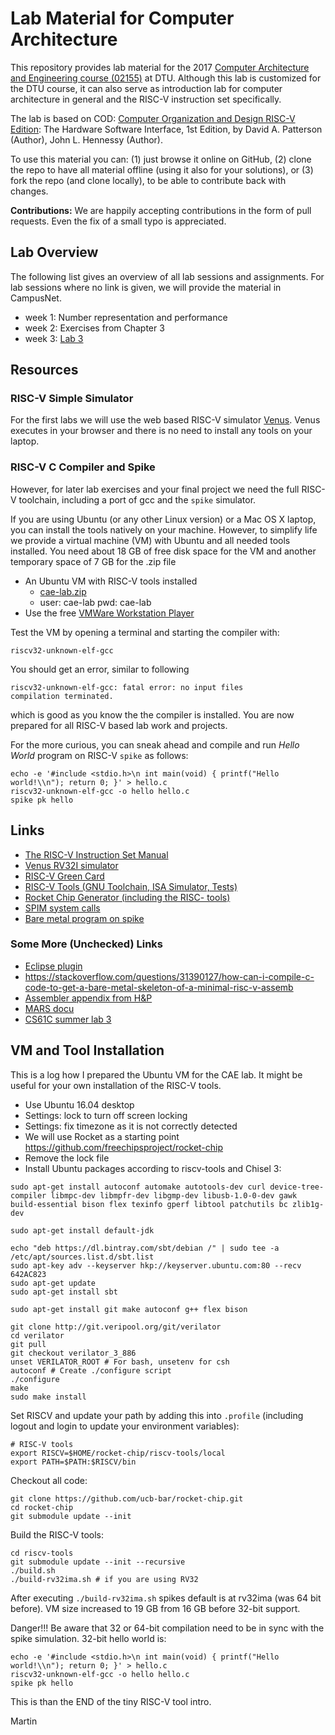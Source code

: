 # Lab Material for Computer Architecture

This repository provides lab material for the 2017
[Computer Architecture and Engineering course (02155)](http://www2.imm.dtu.dk/courses/02155/) at DTU.
Although this lab is customized for the DTU course, it can also serve as
introduction lab for computer architecture in general and the RISC-V
instruction set specifically.

The lab is based on COD: [Computer Organization and Design RISC-V Edition](https://www.amazon.com/Computer-Organization-Design-RISC-V-Architecture/dp/0128122757):
The Hardware Software Interface, 1st Edition,
by David A. Patterson (Author), John L. Hennessy (Author).

To use this material you can: (1) just browse it online on GitHub,
(2) clone the repo to have all material offline (using it also
for your solutions),
or (3) fork the repo (and clone locally), to be able to contribute back with changes.

**Contributions:** We are happily accepting contributions in the form of
pull requests. Even the fix of a small typo is appreciated.

## Lab Overview

The following list gives an overview of all lab sessions and assignments.
For lab sessions where no link is given, we will provide the material in CampusNet.

 * week 1: Number representation and performance
 * week 2: Exercises from Chapter 3
 * week 3: [Lab 3](lab3)

## Resources

### RISC-V Simple Simulator

For the first labs we will use the web based RISC-V simulator [Venus](https://kvakil.github.io/venus/).
Venus executes in your browser and there is no need to install any tools
on your laptop.

### RISC-V C Compiler and Spike

However, for later lab exercises and your final project we need the full RISC-V toolchain, including a port of gcc and the `spike` simulator.

If you are using Ubuntu (or any other Linux version) or a Mac OS X laptop, you can install the tools
natively on your machine. However, to simplify life we provide a virtual machine (VM) with Ubuntu
and all needed tools installed. You need about 18 GB of free disk space for the VM and another
temporary space of 7 GB for the .zip file

 * An Ubuntu VM with RISC-V tools installed
   * [cae-lab.zip](http://patmos.compute.dtu.dk/cae-lab.zip)
   * user: cae-lab pwd: cae-lab
 * Use the free [VMWare Workstation Player](https://my.vmware.com/en/web/vmware/free#desktop_end_user_computing/vmware_workstation_player/12_0)

Test the VM by opening a terminal and starting the compiler with:
```
riscv32-unknown-elf-gcc
```

You should get an error, similar to following
```
riscv32-unknown-elf-gcc: fatal error: no input files
compilation terminated.
```
which is good as you know the the compiler is installed.
You are now prepared for all RISC-V based lab work and projects.


For the more curious, you can sneak ahead and compile and run 
_Hello World_ program on RISC-V `spike` as follows:
```
echo -e '#include <stdio.h>\n int main(void) { printf("Hello world!\\n"); return 0; }' > hello.c
riscv32-unknown-elf-gcc -o hello hello.c
spike pk hello
```

## Links

 * [The RISC-V Instruction Set Manual](https://riscv.org/specifications/)
 * [Venus RV32I simulator](https://kvakil.github.io/venus/)
 * [RISC-V Green Card](https://www.cl.cam.ac.uk/teaching/1617/ECAD+Arch/files/docs/RISCVGreenCardv8-20151013.pdf)
 * [RISC-V Tools (GNU Toolchain, ISA Simulator, Tests)](https://github.com/riscv/riscv-tools)
 * [Rocket Chip Generator (including the RISC- tools)](https://github.com/freechipsproject/rocket-chip)
 * [SPIM system calls](https://www.doc.ic.ac.uk/lab/secondyear/spim/node8.html)
 * [Bare metal program on spike](https://github.com/schoeberl/cae-examples)

### Some More (Unchecked) Links

 * [Eclipse plugin](https://gnu-mcu-eclipse.github.io/plugins/features/)
 * <https://stackoverflow.com/questions/31390127/how-can-i-compile-c-code-to-get-a-bare-metal-skeleton-of-a-minimal-risc-v-assemb>
 * [Assembler appendix from H&P](http://pages.cs.wisc.edu/~larus/HP_AppA.pdf)
 * [MARS docu](http://courses.missouristate.edu/KenVollmar/mars/CCSC-CP%20material/MARS%20Tutorial.doc)
 * [CS61C summer lab 3](http://www-inst.eecs.berkeley.edu/~cs61c/su17/labs/03/)

## VM and Tool Installation

This is a log how I prepared the Ubuntu VM for the CAE lab. It might be useful for your own installation of the RISC-V tools.

 * Use Ubuntu 16.04 desktop
 * Settings: lock to turn off screen locking
 * Settings: fix timezone as it is not correctly detected
 * We will use Rocket as a starting point <https://github.com/freechipsproject/rocket-chip>
 * Remove the lock file
 * Install Ubuntu packages according to riscv-tools and Chisel 3:

```
sudo apt-get install autoconf automake autotools-dev curl device-tree-compiler libmpc-dev libmpfr-dev libgmp-dev libusb-1.0-0-dev gawk build-essential bison flex texinfo gperf libtool patchutils bc zlib1g-dev
```

```
sudo apt-get install default-jdk
```

```
echo "deb https://dl.bintray.com/sbt/debian /" | sudo tee -a /etc/apt/sources.list.d/sbt.list
sudo apt-key adv --keyserver hkp://keyserver.ubuntu.com:80 --recv 642AC823
sudo apt-get update
sudo apt-get install sbt
```

```
sudo apt-get install git make autoconf g++ flex bison
```

```
git clone http://git.veripool.org/git/verilator
cd verilator
git pull
git checkout verilator_3_886
unset VERILATOR_ROOT # For bash, unsetenv for csh
autoconf # Create ./configure script
./configure
make
sudo make install
```

Set RISCV and update your path by adding this into `.profile`
(including logout and login to update your environment variables):

```
# RISC-V tools
export RISCV=$HOME/rocket-chip/riscv-tools/local
export PATH=$PATH:$RISCV/bin
```

Checkout all code:

```
git clone https://github.com/ucb-bar/rocket-chip.git
cd rocket-chip
git submodule update --init
```

Build the RISC-V tools:
```
cd riscv-tools
git submodule update --init --recursive
./build.sh
./build-rv32ima.sh # if you are using RV32
```

After executing `./build-rv32ima.sh` spikes default is at rv32ima (was 64 bit before).
VM size increased to 19 GB from 16 GB before 32-bit support.

Danger!!! Be aware that 32 or 64-bit compilation need to be in sync with the spike simulation. 32-bit hello world is:

```
echo -e '#include <stdio.h>\n int main(void) { printf("Hello world!\\n"); return 0; }' > hello.c
riscv32-unknown-elf-gcc -o hello hello.c
spike pk hello
```

This is than the END of the tiny RISC-V tool intro.

Martin
